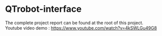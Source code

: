# QTrobot-interface
The complete project report can be found at the root of this project.
Youtube video demo : https://www.youtube.com/watch?v=4kSWLGu49G8